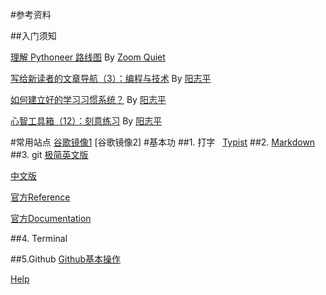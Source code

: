 #参考资料

##入门须知

[理解 Pythoneer 路线图](http://wiki.zoomquiet.io/pythonic/WiPath2Pythoneer) By [Zoom Quiet](http://zoomquiet.io)

[写给新读者的文章导航（3）：编程与技术](http://www.yangzhiping.com/psy/guid3.html) By [阳志平](http://www.yangzhiping.com)

[如何建立好的学习习惯系统？](http://mp.weixin.qq.com/s?__biz=MzA3MzM0MjUyMQ==&mid=2652149566&idx=1&sn=c1487a24028e976851e6de953e841e71&chksm=84f0bc68b387357eb176de0335eedd6427635aac418d6abff7274eab553f0dd62be1e87c53f9&scene=0#rd) By [阳志平](http://www.yangzhiping.com)

[心智工具箱（12）：刻意练习](http://www.yangzhiping.com/psy/Deliberate-Practice.html) By [阳志平](http://www.yangzhiping.com)


#常用站点
[谷歌镜像1](https://guso.site)
[谷歌镜像2]
#基本功
##1. 打字  
  [Typist](https://itunes.apple.com/us/app/typist/id415166115?mt=12)
##2. [Markdown](http://daringfireball.net/projects/markdown/syntax#link)
##3. git
  [极简英文版](http://rogerdudler.github.io/git-guide/) 

  [中文版](https://www.gitbook.com/book/zlargon/git-tutorial/details)

  [官方Reference](http://gitref.org)

  [官方Documentation](https://git-scm.com/documentation)

##4. Terminal

##5.Github 
  [Github基本操作](https://guides.github.com/activities/hello-world/)
  
  [Help](https://help.github.com)
